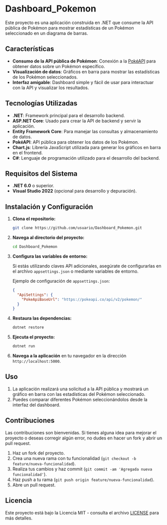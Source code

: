 
# Dashboard_Pokemon

Este proyecto es una aplicación construida en .NET que consume la API pública de Pokémon para mostrar estadísticas de un Pokémon seleccionado en un diagrama de barras.

## Características

- **Consumo de la API pública de Pokémon**: Conexión a la [PokéAPI](https://pokeapi.co/) para obtener datos sobre un Pokémon específico.
- **Visualización de datos**: Gráficos en barra para mostrar las estadísticas de los Pokémon seleccionados.
- **Interfaz amigable**: Dashboard simple y fácil de usar para interactuar con la API y visualizar los resultados.
  
## Tecnologías Utilizadas

- **.NET**: Framework principal para el desarrollo backend.
- **ASP.NET Core**: Usado para crear la API de backend y servir la aplicación.
- **Entity Framework Core**: Para manejar las consultas y almacenamiento de datos.
- **PokéAPI**: API pública para obtener los datos de los Pokémon.
- **Chart.js**: Librería JavaScript utilizada para generar los gráficos en barra en el frontend.
- **C#**: Lenguaje de programación utilizado para el desarrollo del backend.
  
## Requisitos del Sistema

- **.NET 6.0** o superior.
- **Visual Studio 2022** (opcional para desarrollo y depuración).

## Instalación y Configuración

1. **Clona el repositorio:**

   ```bash
   git clone https://github.com/usuario/Dashboard_Pokemon.git
   ```

2. **Navega al directorio del proyecto:**

   ```bash
   cd Dashboard_Pokemon
   ```

3. **Configura las variables de entorno:**

   Si estás utilizando claves API adicionales, asegúrate de configurarlas en el archivo `appsettings.json` o mediante variables de entorno.

   Ejemplo de configuración de `appsettings.json`:
   
   ```json
   {
     "ApiSettings": {
       "PokeApiBaseUrl": "https://pokeapi.co/api/v2/pokemon/"
     }
   }
   ```

4. **Restaura las dependencias:**

   ```bash
   dotnet restore
   ```

5. **Ejecuta el proyecto:**

   ```bash
   dotnet run
   ```

6. **Navega a la aplicación** en tu navegador en la dirección `http://localhost:5000`.

## Uso
1. La aplicación realizará una solicitud a la API pública y mostrará un gráfico en barra con las estadísticas del Pokémon seleccionado.
2. Puedes comparar diferentes Pokémon seleccionándolos desde la interfaz del dashboard.

## Contribuciones

Las contribuciones son bienvenidas. Si tienes alguna idea para mejorar el proyecto o deseas corregir algún error, no dudes en hacer un fork y abrir un pull request.

1. Haz un fork del proyecto.
2. Crea una nueva rama con tu funcionalidad (`git checkout -b feature/nueva-funcionalidad`).
3. Realiza tus cambios y haz commit (`git commit -am 'Agregada nueva funcionalidad'`).
4. Haz push a tu rama (`git push origin feature/nueva-funcionalidad`).
5. Abre un pull request.

## Licencia

Este proyecto está bajo la Licencia MIT - consulta el archivo [LICENSE](LICENSE) para más detalles.

